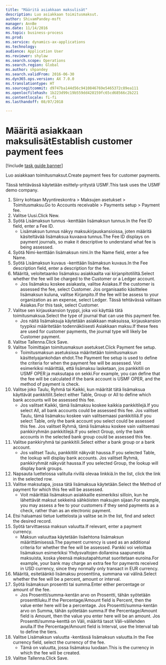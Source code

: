 ```yaml
--- 
title: "Määritä asiakkaan maksulisät"
description: Luo asiakkaan toimitusmaksut.
author: ShivamPandey-msft
manager: AnnBe
ms.date: 11/14/2016
ms.topic: business-process
ms.prod: 
ms.service: dynamics-ax-applications
ms.technology: 
audience: Application User
ms.reviewer: shylaw
ms.search.scope: Operations
ms.search.region: Global
ms.author: shpandey
ms.search.validFrom: 2016-06-30
ms.dyn365.ops.version: AX 7.0.0
ms.translationtype: HT
ms.sourcegitcommit: d9747ba144d56c9410846769e5465372c89ea111
ms.openlocfilehash: 1b223d99c19b559dd428159fc65cd68566c2b221
ms.contentlocale: fi-fi
ms.lasthandoff: 08/07/2018

---
```

# <a name="establish-customer-payment-fees"></a><span data-ttu-id="75482-103">Määritä asiakkaan maksulisät</span><span class="sxs-lookup"><span data-stu-id="75482-103">Establish customer payment fees</span></span>

[!include [task guide banner](../../includes/task-guide-banner.md)]

<span data-ttu-id="75482-104">Luo asiakkaan toimitusmaksut.</span><span class="sxs-lookup"><span data-stu-id="75482-104">Create payment fees for customer payments.</span></span>

<span data-ttu-id="75482-105">Tässä tehtävässä käytetään esittely-yritystä USMF.</span><span class="sxs-lookup"><span data-stu-id="75482-105">This task uses the USMF demo company.</span></span>

1. <span data-ttu-id="75482-106">Siirry kohtaan Myyntireskontra > Maksujen asetukset > Toimitusmaksu.</span><span class="sxs-lookup"><span data-stu-id="75482-106">Go to Accounts receivable > Payments setup > Payment fee.</span></span>
2. <span data-ttu-id="75482-107">Valitse Uusi.</span><span class="sxs-lookup"><span data-stu-id="75482-107">Click New.</span></span>
3. <span data-ttu-id="75482-108">Syötä Lisämaksun tunnus -kenttään lisämaksun tunnus.</span><span class="sxs-lookup"><span data-stu-id="75482-108">In the Fee ID field, enter a Fee ID.</span></span>
    * <span data-ttu-id="75482-109">Lisämaksun tunnus näkyy maksukirjauskansioissa, joten määritä käsiteltävää lisämaksua kuvaava tunnus.</span><span class="sxs-lookup"><span data-stu-id="75482-109">The Fee ID displays on payment journals, so make it descriptive to understand what fee is being assessed.</span></span>  
4. <span data-ttu-id="75482-110">Syötä Nimi-kenttään lisämaksun nimi.</span><span class="sxs-lookup"><span data-stu-id="75482-110">In the Name field, enter a fee Name.</span></span>
5. <span data-ttu-id="75482-111">Syötä Lisämaksun kuvaus -kenttään lisämaksun kuvaus.</span><span class="sxs-lookup"><span data-stu-id="75482-111">In the Fee description field, enter a description for the fee.</span></span>
6. <span data-ttu-id="75482-112">Määritä, veloitetaanko lisämaksu asiakkaalta vai kirjanpitotililtä.</span><span class="sxs-lookup"><span data-stu-id="75482-112">Select whether the fee will be charged to the Customer or a Ledger account.</span></span>
    * <span data-ttu-id="75482-113">Jos lisämaksu koskee asiakasta, valitse Asiakas.</span><span class="sxs-lookup"><span data-stu-id="75482-113">If the customer is assessed the fee, select Customer.</span></span> <span data-ttu-id="75482-114">Jos organisaatio käsittelee lisämaksun kuluna, valitse Kirjanpito.</span><span class="sxs-lookup"><span data-stu-id="75482-114">If the fee will be assess to your organization as an expense, select Ledger.</span></span> <span data-ttu-id="75482-115">Tässä tehtävässä valitaan Asiakas.</span><span class="sxs-lookup"><span data-stu-id="75482-115">For this task, select Customer.</span></span>  
7. <span data-ttu-id="75482-116">Valitse sen kirjauskansion tyyppi, joka voi käyttää tätä toimitusmaksua.</span><span class="sxs-lookup"><span data-stu-id="75482-116">Select the type of  journal that can use this payment fee.</span></span>
    * <span data-ttu-id="75482-117">Jos näitä lisämaksuja käytetään asiakkaan maksuissa, kirjauskansion tyypiksi määritetään todennäköisesti Asiakkaan maksu.</span><span class="sxs-lookup"><span data-stu-id="75482-117">If these fees are used for customer payments, the journal type will likely be Customer payment.</span></span>  
8. <span data-ttu-id="75482-118">Valitse Tallenna.</span><span class="sxs-lookup"><span data-stu-id="75482-118">Click Save.</span></span>
9. <span data-ttu-id="75482-119">Valitse Toimittajan toimitusmaksun asetukset.</span><span class="sxs-lookup"><span data-stu-id="75482-119">Click Payment fee setup.</span></span>
    * <span data-ttu-id="75482-120">Toimitusmaksun asetuksissa määritetään toimitusmaksun käsittelyajankohdan ehdot.</span><span class="sxs-lookup"><span data-stu-id="75482-120">The Payment fee setup is used to define the criteria for when the payment fee will be assessed.</span></span>  <span data-ttu-id="75482-121">Voit esimerkiksi määrittää, että lisämaksu lasketaan, jos pankkitili on USMF OPER ja maksutapa on sekki.</span><span class="sxs-lookup"><span data-stu-id="75482-121">For example, you can define that the fee will be calculated if the bank account is USMF OPER, and the method of payment is check.</span></span>  
10. <span data-ttu-id="75482-122">Valitse joko Taulu, Ryhmä tai Kaikki, kun määrität tätä lisämaksua käyttävät pankkitilit.</span><span class="sxs-lookup"><span data-stu-id="75482-122">Select either Table, Group or All to define which bank accounts will be assessed this fee.</span></span>
    * <span data-ttu-id="75482-123">Jos valitset Kaikki, tämä lisämaksu koskee kaikkia pankkitilejä.</span><span class="sxs-lookup"><span data-stu-id="75482-123">If you select All, all bank accounts could be assessed this fee.</span></span>  <span data-ttu-id="75482-124">Jos valitset Taulu, tämä lisämaksu koskee vain valitsemaasi pankkitiliä.</span><span class="sxs-lookup"><span data-stu-id="75482-124">If you select Table, only the bank account you select could be assessed this fee.</span></span> <span data-ttu-id="75482-125">Jos valitset Ryhmä, tämä lisämaksu koskee vain valitsemasi pankkiryhmän pankkitilejä.</span><span class="sxs-lookup"><span data-stu-id="75482-125">If you select Group, only the bank accounts in the selected bank group could be assessed this fee.</span></span>  
11. <span data-ttu-id="75482-126">Valitse pankkiryhmä tai pankkitili.</span><span class="sxs-lookup"><span data-stu-id="75482-126">Select either a bank group or a bank account.</span></span>
    * <span data-ttu-id="75482-127">Jos valitset Taulu, pankkitilit näkyvät haussa.</span><span class="sxs-lookup"><span data-stu-id="75482-127">If you selected Table, the lookup will display bank accounts.</span></span> <span data-ttu-id="75482-128">Jos valitset Ryhmä, pankkiryhmät näkyvät haussa.</span><span class="sxs-lookup"><span data-stu-id="75482-128">If you selected Group, the lookup will display bank groups.</span></span>  
12. <span data-ttu-id="75482-129">Napsauta luettelossa valitulla rivillä olevaa linkkiä.</span><span class="sxs-lookup"><span data-stu-id="75482-129">In the list, click the link in the selected row.</span></span>
13. <span data-ttu-id="75482-130">Valitse maksutapa, jossa tätä lisämaksua käytetään.</span><span class="sxs-lookup"><span data-stu-id="75482-130">Select the Method of payment for which this fee will be assessed.</span></span>
    * <span data-ttu-id="75482-131">Voit määrittää lisämaksun asiakkaille esimerkiksi silloin, kun he lähettävät maksut sekkeinä sähköisten maksujen sijaan.</span><span class="sxs-lookup"><span data-stu-id="75482-131">For example, you may assess a fee to your customers if they send payments as a check, rather than as an electronic payment.</span></span>  
14. <span data-ttu-id="75482-132">Etsi haluamasi tietue luettelosta ja valitse se.</span><span class="sxs-lookup"><span data-stu-id="75482-132">In the list, find and select the desired record.</span></span>
15. <span data-ttu-id="75482-133">Syötä tarvittaessa maksun valuutta.</span><span class="sxs-lookup"><span data-stu-id="75482-133">If relevant, enter a payment currency.</span></span>
    * <span data-ttu-id="75482-134">Maksun valuuttaa käytetään lisäehtona lisämaksun määrittämisessä.</span><span class="sxs-lookup"><span data-stu-id="75482-134">The payment currency is used as an additional criteria for whether the fee will be assessed.</span></span>  <span data-ttu-id="75482-135">Pankki voi veloittaa lisämaksun esimerkiksi Yhdysvaltojen dollareina saapuneista maksuista, koska yleensä maksutapahtumat suoritetaan euroina.</span><span class="sxs-lookup"><span data-stu-id="75482-135">For example, your bank may charge an extra fee for payments received in USD currency, since they normally only transact in EUR currency.</span></span>  
16. <span data-ttu-id="75482-136">Määritä, esitetäänkö lisämaksu prosenttina, summana vai välinä.</span><span class="sxs-lookup"><span data-stu-id="75482-136">Select whether the fee will be a percent, amount or interval.</span></span>
17. <span data-ttu-id="75482-137">Syötä lisämaksun prosentti tai summa.</span><span class="sxs-lookup"><span data-stu-id="75482-137">Enter either percentage or amount of the fee.</span></span>
    * <span data-ttu-id="75482-138">Jos Prosentti/summa-kentän arvo on Prosentti, tähän syötetään prosenttiluku.</span><span class="sxs-lookup"><span data-stu-id="75482-138">If the Percentage/Amount field is Percent, then the value enter here will be a percentage.</span></span> <span data-ttu-id="75482-139">Jos Prosentti/summa-kentän arvo on Summa, tähän syötetään summa.</span><span class="sxs-lookup"><span data-stu-id="75482-139">If the Percentage/Amount field is Amount, then the value you enter here will be an amount.</span></span> <span data-ttu-id="75482-140">Jos Prosentti/summa-kenttä on Väli, määritä tasot Väli-välilehden avulla.</span><span class="sxs-lookup"><span data-stu-id="75482-140">If the Percentage/Amount field is Interval, use the Interval tab to define the tiers.</span></span>  
18. <span data-ttu-id="75482-141">Valitse Lisämaksun valuutta -kentässä lisämaksun valuutta.</span><span class="sxs-lookup"><span data-stu-id="75482-141">In the Fee currency field, select the currency of the fee.</span></span>
    * <span data-ttu-id="75482-142">Tämä on valuutta, jossa lisämaksu luodaan.</span><span class="sxs-lookup"><span data-stu-id="75482-142">This is the currency in which the fee will be created.</span></span>  
19. <span data-ttu-id="75482-143">Valitse Tallenna.</span><span class="sxs-lookup"><span data-stu-id="75482-143">Click Save.</span></span>


